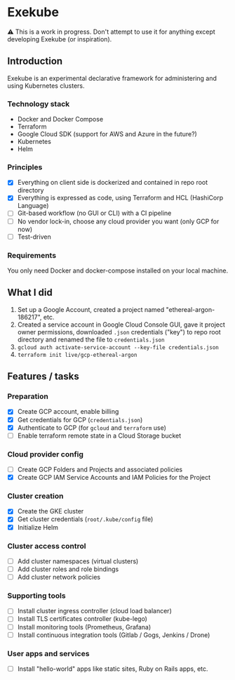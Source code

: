 # Exekube

⚠️ This is a work in progress. Don't attempt to use it for anything except developing Exekube (or inspiration).

## Introduction

Exekube is an experimental declarative framework for administering and using Kubernetes clusters.

### Technology stack

- Docker and Docker Compose
- Terraform
- Google Cloud SDK (support for AWS and Azure in the future?)
- Kubernetes
- Helm

### Principles

- [x] Everything on client side is dockerized and contained in repo root directory
- [x] Everything is expressed as code, using Terraform and HCL (HashiCorp Language)
- [ ] Git-based workflow (no GUI or CLI) with a CI pipeline
- [ ] No vendor lock-in, choose any cloud provider you want (only GCP for now)
- [ ] Test-driven

### Requirements

You only need Docker and docker-compose installed on your local machine.

## What I did

1. Set up a Google Account, created a project named "ethereal-argon-186217", etc.
2. Created a service account in Google Cloud Console GUI, gave it project owner permissions, downloaded `.json` credentials ("key") to repo root directory and renamed the file to `credentials.json`
3. `gcloud auth activate-service-account --key-file credentials.json`
4. `terraform init live/gcp-ethereal-argon`

## Features / tasks

### Preparation

- [x] Create GCP account, enable billing
- [x] Get credentials for GCP (`credentials.json`)
- [x] Authenticate to GCP (for `gcloud` and `terraform` use)
- [ ] Enable terraform remote state in a Cloud Storage bucket

### Cloud provider config

- [ ] Create GCP Folders and Projects and associated policies
- [x] Create GCP IAM Service Accounts and IAM Policies for the Project

### Cluster creation

- [x] Create the GKE cluster
- [x] Get cluster credentials (`root/.kube/config` file)
- [x] Initialize Helm

### Cluster access control

- [ ] Add cluster namespaces (virtual clusters)
- [ ] Add cluster roles and role bindings
- [ ] Add cluster network policies

### Supporting tools

- [ ] Install cluster ingress controller (cloud load balancer)
- [ ] Install TLS certificates controller (kube-lego)
- [ ] Install monitoring tools (Prometheus, Grafana)
- [ ] Install continuous integration tools (Gitlab / Gogs, Jenkins / Drone)

### User apps and services

- [ ] Install "hello-world" apps like static sites, Ruby on Rails apps, etc.
